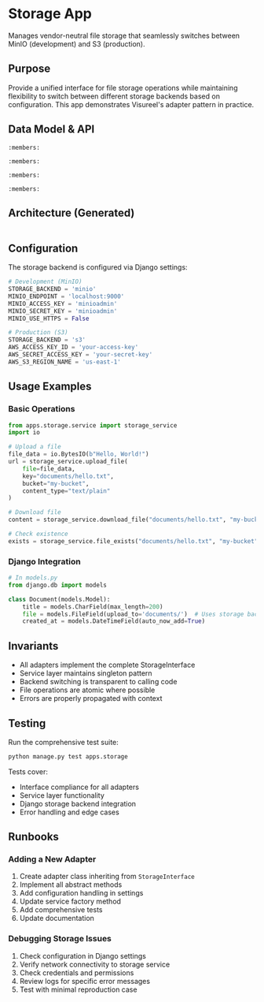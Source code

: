 # Storage App

Manages vendor-neutral file storage that seamlessly switches between MinIO (development) and S3 (production).

## Purpose

Provide a unified interface for file storage operations while maintaining flexibility to switch between different storage backends based on configuration. This app demonstrates Visureel's adapter pattern in practice.

## Data Model & API

```{automodule} apps.storage.interfaces
:members:
```

```{automodule} apps.storage.service
:members:
```

```{automodule} apps.storage.adapters
:members:
```

```{automodule} apps.storage.backends
:members:
```

## Architecture (Generated)

```{include} ../../_generated/storage_api.md
```

## Configuration

The storage backend is configured via Django settings:

```python
# Development (MinIO)
STORAGE_BACKEND = 'minio'
MINIO_ENDPOINT = 'localhost:9000'
MINIO_ACCESS_KEY = 'minioadmin'
MINIO_SECRET_KEY = 'minioadmin'
MINIO_USE_HTTPS = False

# Production (S3)  
STORAGE_BACKEND = 's3'
AWS_ACCESS_KEY_ID = 'your-access-key'
AWS_SECRET_ACCESS_KEY = 'your-secret-key'
AWS_S3_REGION_NAME = 'us-east-1'
```

## Usage Examples

### Basic Operations

```python
from apps.storage.service import storage_service
import io

# Upload a file
file_data = io.BytesIO(b"Hello, World!")
url = storage_service.upload_file(
    file=file_data,
    key="documents/hello.txt",
    bucket="my-bucket",
    content_type="text/plain"
)

# Download file  
content = storage_service.download_file("documents/hello.txt", "my-bucket")

# Check existence
exists = storage_service.file_exists("documents/hello.txt", "my-bucket")
```

### Django Integration

```python
# In models.py
from django.db import models

class Document(models.Model):
    title = models.CharField(max_length=200)
    file = models.FileField(upload_to='documents/')  # Uses storage backend
    created_at = models.DateTimeField(auto_now_add=True)
```

## Invariants

- All adapters implement the complete StorageInterface
- Service layer maintains singleton pattern  
- Backend switching is transparent to calling code
- File operations are atomic where possible
- Errors are properly propagated with context

## Testing

Run the comprehensive test suite:
```bash
python manage.py test apps.storage
```

Tests cover:
- Interface compliance for all adapters
- Service layer functionality
- Django storage backend integration  
- Error handling and edge cases

## Runbooks

### Adding a New Adapter

1. Create adapter class inheriting from `StorageInterface`
2. Implement all abstract methods
3. Add configuration handling in settings
4. Update service factory method
5. Add comprehensive tests
6. Update documentation

### Debugging Storage Issues

1. Check configuration in Django settings
2. Verify network connectivity to storage service
3. Check credentials and permissions
4. Review logs for specific error messages
5. Test with minimal reproduction case